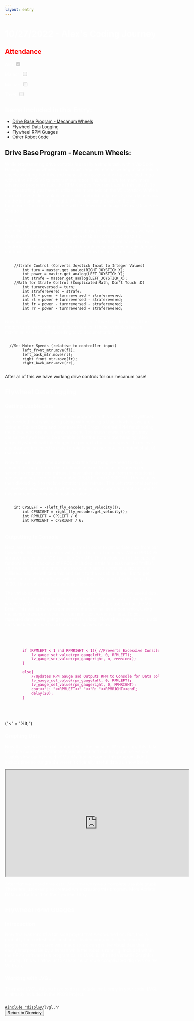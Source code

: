 ```yaml
---
layout: entry
---
```

<h1> <span style="color:white">10/27/2022 - Alex's Coding Journey</span> </h1>

<h2 class="attendance"> <span style="color:red"> Attendance</span> </h2>

<p> </p>

<label class="container" style="color:white">Alex
  <input type="checkbox" disabled checked="checked">
  <span class="checkmark"></span>
</label>

<label class="container" style="color:white">Malachi
  <input type="checkbox" disabled xchecked="xchecked">
  <span class="checkmark"></span>
</label>

<label class="container" style="color:white">Michael
  <input type="checkbox" disabled xchecked="xchecked">
  <span class="checkmark"></span>
</label>

<label class="container" style="color:white">Taven
  <input type="checkbox" disabled xchecked="xchecked">
  <span class="checkmark"></span>
</label>
<h2 style="color:white">Items Included in this Entry:</h2>
<ul>
  <a href="DriveBaseProgram"><li> Drive Base Program - Mecanum Wheels </li></a>
  <a><li> Flywheel Data Logging </li></a>
  <a><li> Flywheel RPM Guages </li></a>
  <a><li> Other Robot Code </li></a>
</ul>
<p style="color:white"> </p>

<a id="DriveBaseProgram"><h2 style="color:white">Drive Base Program - Mecanum Wheels:</h2></a>

<p style="color:white">While programming drive controls is usually a simple task within VexCode. Having Mecanum wheels on our robot requires manual writing of controls to enable straffing. For this, and many other reasons. Alex has decided to go with using PROS V5 to program our robot. This will allow for many more advanced programs (Like the RPM Guages Program Later in this entry). To enable strafing you have to utilize one more axis on the V5 Joystick. While a normal base (Either tank drive or split controls) only uses 2, usually one axis on the left and one on the right. We will be using 2 axis on the left thumbsick. Our control scheme will be shown in an image below. (Only Base Controls)</p>
<!-- Insert Image Of Control With Base Controls-->

<p style="color:white">Getting these controls to control the robot the way we need to is a bit challanging but can be done with a few math equations in our code. There are different patterns of addition and subtraction to get the values we want from the V5 controller. So we will set variables corresponding to it's thumbsick axis shown under //Strafe Control. Now that we have the raw controller values we need to bring it through these patterns of addition and subtraction. The code will be displayed below this in a code snipit.</p>
<pre>
  <code>
	//Strafe Control (Converts Joystick Input to Integer Values)
		int turn = master.get_analog(RIGHT_JOYSTICK_X);
		int power = master.get_analog(LEFT_JOYSTICK_Y);
		int strafe = master.get_analog(LEFT_JOYSTICK_X);
	//Math for Strafe Control (Complicated Math, Don't Touch :D)
		int turnreversed = turn;
		int straferevered = strafe;
		int fl = power + turnreversed + straferevered;
		int rl = power + turnreversed - straferevered;
		int fr = power - turnreversed - straferevered;
		int rr = power - turnreversed + straferevered;
  </code>
</pre>

<p style="color:white">Now that we have the final values fl, rl, fr, rr. All we have to do is tell the motors to spin according to these variables. (These variables have a maximum value of 127 according to v5 documentation) </p>

<pre>
  <code>
  //Set Motor Speeds (relative to controller input)
		left_front_mtr.move(fl);
		left_back_mtr.move(rl);
		right_front_mtr.move(fr);
		right_back_mtr.move(rr);
  </code>
</pre>

<p>After all of this we have working drive controls for our mecanum base!</p>

<h2 style="color:white">Flywheel Data Logging</h2>

<h3 style="color:white">Getting Usable Data</h3>

<p style="color:white">Now the second more complicated program for this robot is the FlyWheel. We decided that while going along with building a Dual Flywheel, we are going to Collect Data and Compare RPM Drops, Optimal RPM for shooting the disks, And optimal flywheel weight. Too much flywheel weight may cause the flywheels to be unstable or for the motors overheading. Also larger Flywheels will take longer to spin up to their max speed. To recieve any data we first need to install a rotational sensor onto our output shaft of the gear box.</p>
<!--Picture of Rotation Sensors-->

<p style="color:white">Now that we have some useable data the first thing we need to do is convert the output from the rotational sensors from centidegrees per second to rotations per minute. I have taken the output from the rotational sensor and set them to the variable CPSLEFT and CPSRIGHT. This value is then divided by 6 to recieve Rotations per minute. The Left rotational sensor is reversed because the flywheels are spinning in oposite directions and for this program we only want positive values. </p>

<pre>
  <code>
  	int CPSLEFT = -(left_fly_encoder.get_velocity());
		int CPSRIGHT = right_fly_encoder.get_velocity();
		int RPMLEFT = CPSLEFT / 6;
		int RPMRIGHT = CPSRIGHT / 6;
  </code>
</pre>

<h3 style="color:white">Outputting to Console</h3>

<p style="color:white">Next, we have to have a way to log time in order to get acriate data from our flywheels. We can't do much with just a bunch of numbers. Within PROS V5 library, there is the RTOS Facilities C++ API. This includes all of the special funtions for the backend of PROS. Included in this is a task named "millis". This will call back the time since PROS initualized(Robot Initualization) in milliseconds. we will take this and set it to the variable "time". But to get some more user friendly we will convert this to Seconds by dividing it by 1000. This creates our new variable "timesec</p>

<p style="color:white">The variables "RPMLEFT", "RPMRIGHT", and "timesec" are now useful data. This is what we will be logging. Unfortanetly there is no way of doing this wirelessly. We will be connecting my computer to the usb port on the V5 Brain. This will allow us to connect to the terminal serial connetion. Using the library known as "cout" we can print text to the terminal. To get repeated data we're going to put this in a loop. Now all we have to do is add our variables and we have the code displayed below</p>

<pre style="color:MediumVioletRed">
    <code>
        <xmp>
		if (RPMLEFT < 1 and RPMRIGHT < 1){ //Prevents Excessive Console Spam
			lv_gauge_set_value(rpm_gaugeleft, 0, RPMLEFT);
			lv_gauge_set_value(rpm_gaugeright, 0, RPMRIGHT);
		}

		else{
			//Updates RPM Gauge and Outputs RPM to Console for Data Collection
			lv_gauge_set_value(rpm_gaugeleft, 0, RPMLEFT);
			lv_gauge_set_value(rpm_gaugeright, 0, RPMRIGHT);
			cout<<"L: "<<RPMLEFT<<" "<<"R: "<<RPMRIGHT<<endl;
			delay(20);
		}
      </xmp>
    </code>
</pre>
<p style="color:light_grey">("<" = "%lt;")</p>

<h3 style="color:white"> Graphing Data </h3>

<p style="color:white"> Now that we have the data outputted to the console. We can copy this data from the console to a Google Spreadsheet and make a graph so we can visably view our flywheel RPMs. My first version of this program didn't include time so our graphs weren't originally useful data as show below</p>

<iframe height=350 width=600 src="https://docs.google.com/spreadsheets/d/e/2PACX-1vRHvRfvIdquzJc13nAkHCT4FqnZLBWZsbdxunw2MzS-hJIuFX47sjtKB1cvZJQ__2FXLR82xbY1EIQw/pubchart?oid=129941958&amp;format=interactive"></iframe>

<p style="color:white"> After that we added time data. And now we have a complete useable graph. These are just examples created while creating this program. More Acriate Data can be found on the Flywheel Entry</p>

<!--Place Final Graph Example Here-->

<h2 style="color:white">Flywheel RPM Guages</h2>

<h3 style="color:white">Introduction</h3>

<p style="color:white">Now this was kind of a fun side project that Alex worked on. But, this is probably the coolest and most complicated program he has created. This program he has created was made so we can get live visual data that is easily interpretable by a human while the robot is running. Included within the PROS software is a program called LVGL (Light and Versatile Graphics Library). This will allow us to create much more complicated displays on the V5 Brain.</p>

<h3 style="color:white">Working with LVGL</h3>

<p style="color:white">To enable LVGL. All you have to do is include the Library in your code. LVGL is already included in the PROS Project.</p>
<code>
#include "display/lvgl.h"
</code>

<!-- Place This Redirect Button Underneath all other text and images on page-->
<a href="https://robotics.oavr.net/Directory">
<button class="return" type="button">Return to Directory</button>
</a>